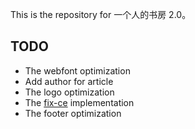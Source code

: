 This is the repository for 一个人的书房 2.0。

## TODO
- The webfont optimization
- Add author for article
- The logo optimization
- The [fix-ce](https://github.com/jsntn/fix-ce) implementation
- The footer optimization

